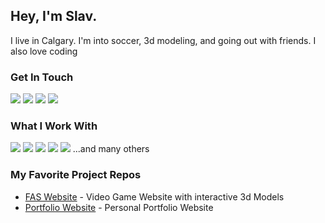 ## Hey, I'm Slav. 
I live in Calgary. I'm into soccer, 3d modeling, and going out with friends. I also love coding

### Get In Touch
<a href="mailto:slykhosherstov@gmail.com"><img src="https://img.shields.io/badge/Gmail-D14836?style=for-the-badge&logo=gmail&logoColor=white"></a> <a href="https://www.linkedin.com/in/slav-lyk/"><img src="https://img.shields.io/badge/LinkedIn-0077B5?style=for-the-badge&logo=linkedin&logoColor=white"></a> <a href="https://www.youtube.com/channel/UCCb5zddp6_qXL_oo34U6nWw"><img src="https://img.shields.io/badge/YouTube-FF0000?style=for-the-badge&logo=youtube&logoColor=white"></a> <a href="https://slavlyk-portfolio.netlify.app/"><img src="https://img.shields.io/badge/portfolio-0A0A0A?style=for-the-badge&logo=dev.to&logoColor=white"></a> 

### What I Work With
<img src="https://img.shields.io/badge/JavaScript-F7DF1E?style=for-the-badge&logo=javascript&logoColor=black"> <img src="https://img.shields.io/badge/Node.js-43853D?style=for-the-badge&logo=node.js&logoColor=white"> <img src="https://img.shields.io/badge/HTML5-E34F26?style=for-the-badge&logo=html5&logoColor=white"> <img src="https://img.shields.io/badge/CSS3-1572B6?style=for-the-badge&logo=css3&logoColor=white"> <img src="https://img.shields.io/badge/React-20232A?style=for-the-badge&logo=react&logoColor=61DAFB"> 
...and many others


### My Favorite Project Repos
* <a href="https://github.com/SlavLyk/Fas_Website">FAS Website</a> - Video Game Website with interactive 3d Models
* <a href="https://github.com/SlavLyk/Portfolio_Website">Portfolio Website</a> - Personal Portfolio Website

